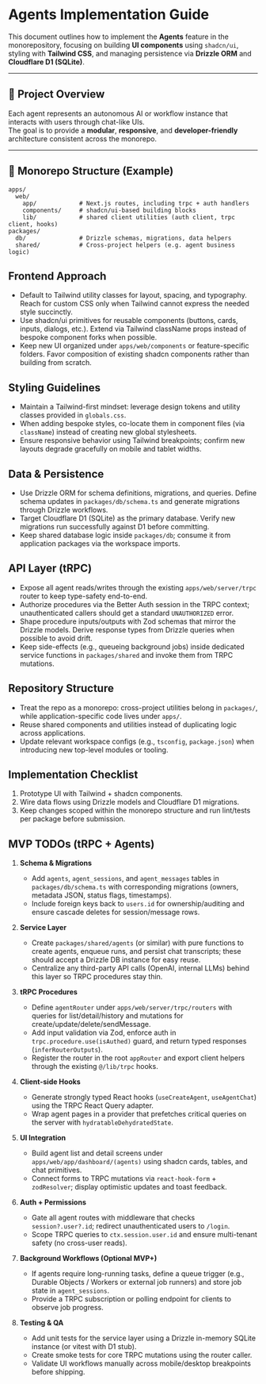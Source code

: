 # Agents Implementation Guide

This document outlines how to implement the **Agents** feature in the monorepository, focusing on building **UI components** using `shadcn/ui`, styling with **Tailwind CSS**, and managing persistence via **Drizzle ORM** and **Cloudflare D1 (SQLite)**.

---

## 🧩 Project Overview

Each agent represents an autonomous AI or workflow instance that interacts with users through chat-like UIs.  
The goal is to provide a **modular**, **responsive**, and **developer-friendly** architecture consistent across the monorepo.

---

## 📁 Monorepo Structure (Example)

```
apps/
  web/
    app/            # Next.js routes, including trpc + auth handlers
    components/     # shadcn/ui-based building blocks
    lib/            # shared client utilities (auth client, trpc client, hooks)
packages/
  db/               # Drizzle schemas, migrations, data helpers
  shared/           # Cross-project helpers (e.g. agent business logic)
```

## Frontend Approach

- Default to Tailwind utility classes for layout, spacing, and typography. Reach for custom CSS only when Tailwind cannot express the needed style succinctly.
- Use shadcn/ui primitives for reusable components (buttons, cards, inputs, dialogs, etc.). Extend via Tailwind className props instead of bespoke component forks when possible.
- Keep new UI organized under `apps/web/components` or feature-specific folders. Favor composition of existing shadcn components rather than building from scratch.

## Styling Guidelines

- Maintain a Tailwind-first mindset: leverage design tokens and utility classes provided in `globals.css`.
- When adding bespoke styles, co-locate them in component files (via `className`) instead of creating new global stylesheets.
- Ensure responsive behavior using Tailwind breakpoints; confirm new layouts degrade gracefully on mobile and tablet widths.

## Data & Persistence

- Use Drizzle ORM for schema definitions, migrations, and queries. Define schema updates in `packages/db/schema.ts` and generate migrations through Drizzle workflows.
- Target Cloudflare D1 (SQLite) as the primary database. Verify new migrations run successfully against D1 before committing.
- Keep shared database logic inside `packages/db`; consume it from application packages via the workspace imports.

## API Layer (tRPC)

- Expose all agent reads/writes through the existing `apps/web/server/trpc` router to keep type-safety end-to-end.
- Authorize procedures via the Better Auth session in the TRPC context; unauthenticated callers should get a standard `UNAUTHORIZED` error.
- Shape procedure inputs/outputs with Zod schemas that mirror the Drizzle models. Derive response types from Drizzle queries when possible to avoid drift.
- Keep side-effects (e.g., queueing background jobs) inside dedicated service functions in `packages/shared` and invoke them from TRPC mutations.

## Repository Structure

- Treat the repo as a monorepo: cross-project utilities belong in `packages/`, while application-specific code lives under `apps/`.
- Reuse shared components and utilities instead of duplicating logic across applications.
- Update relevant workspace configs (e.g., `tsconfig`, `package.json`) when introducing new top-level modules or tooling.

## Implementation Checklist

1. Prototype UI with Tailwind + shadcn components.
2. Wire data flows using Drizzle models and Cloudflare D1 migrations.
3. Keep changes scoped within the monorepo structure and run lint/tests per package before submission.

## MVP TODOs (tRPC + Agents)

1. **Schema & Migrations**
   - Add `agents`, `agent_sessions`, and `agent_messages` tables in `packages/db/schema.ts` with corresponding migrations (owners, metadata JSON, status flags, timestamps).
   - Include foreign keys back to `users.id` for ownership/auditing and ensure cascade deletes for session/message rows.

2. **Service Layer**
   - Create `packages/shared/agents` (or similar) with pure functions to create agents, enqueue runs, and persist chat transcripts; these should accept a Drizzle DB instance for easy reuse.
   - Centralize any third-party API calls (OpenAI, internal LLMs) behind this layer so TRPC procedures stay thin.

3. **tRPC Procedures**
   - Define `agentRouter` under `apps/web/server/trpc/routers` with queries for list/detail/history and mutations for create/update/delete/sendMessage.
   - Add input validation via Zod, enforce auth in `trpc.procedure.use(isAuthed)` guard, and return typed responses (`inferRouterOutputs`).
   - Register the router in the root `appRouter` and export client helpers through the existing `@/lib/trpc` hooks.

4. **Client-side Hooks**
   - Generate strongly typed React hooks (`useCreateAgent`, `useAgentChat`) using the TRPC React Query adapter.
   - Wrap agent pages in a provider that prefetches critical queries on the server with `hydratableDehydratedState`.

5. **UI Integration**
   - Build agent list and detail screens under `apps/web/app/dashboard/(agents)` using shadcn cards, tables, and chat primitives.
   - Connect forms to TRPC mutations via `react-hook-form` + `zodResolver`; display optimistic updates and toast feedback.

6. **Auth + Permissions**
   - Gate all agent routes with middleware that checks `session?.user?.id`; redirect unauthenticated users to `/login`.
   - Scope TRPC queries to `ctx.session.user.id` and ensure multi-tenant safety (no cross-user reads).

7. **Background Workflows (Optional MVP+)**
   - If agents require long-running tasks, define a queue trigger (e.g., Durable Objects / Workers or external job runners) and store job state in `agent_sessions`.
   - Provide a TRPC subscription or polling endpoint for clients to observe job progress.

8. **Testing & QA**
   - Add unit tests for the service layer using a Drizzle in-memory SQLite instance (or vitest with D1 stub).
   - Create smoke tests for core TRPC mutations using the router caller.
   - Validate UI workflows manually across mobile/desktop breakpoints before shipping.
